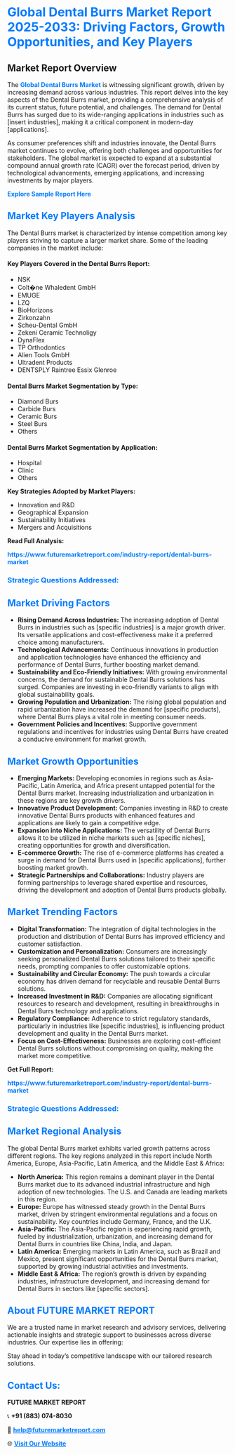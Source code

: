 <h1 style="color: #007BFF;">Global Dental Burrs Market Report 2025-2033: Driving Factors, Growth Opportunities, and Key Players</h1>

<section id="overview">
<h2>Market Report Overview</h2>
<p>The <a href="https://www.futuremarketreport.com/industry-report/dental-burrs-market" style="color: #007BFF; text-decoration: none;"><strong>Global Dental Burrs Market</strong></a> is witnessing significant growth, driven by increasing demand across various industries. This report delves into the key aspects of the Dental Burrs market, providing a comprehensive analysis of its current status, future potential, and challenges. The demand for Dental Burrs has surged due to its wide-ranging applications in industries such as [insert industries], making it a critical component in modern-day [applications].</p>
<p>As consumer preferences shift and industries innovate, the Dental Burrs market continues to evolve, offering both challenges and opportunities for stakeholders. The global market is expected to expand at a substantial compound annual growth rate (CAGR) over the forecast period, driven by technological advancements, emerging applications, and increasing investments by major players.</p>
</section>

<section id="overview">
<p><a href="https://www.futuremarketreport.com/request-sample/reportId=78547" style="color: #007BFF; text-decoration: none;"><strong>Explore Sample Report Here</strong></a></p>
</section>

<section id="key-players">
<h2 style="color: #007BFF;">Market Key Players Analysis</h2>
<p>The Dental Burrs market is characterized by intense competition among key players striving to capture a larger market share. Some of the leading companies in the market include:</p>
<h4>Key Players Covered in the Dental Burrs Report:</h4>
<ul><li>NSK</li><li>Colt�ne Whaledent GmbH</li><li>EMUGE</li><li>LZQ</li><li>BioHorizons</li><li>Zirkonzahn</li><li>Scheu-Dental GmbH</li><li>Zekeni Ceramic Technoligy</li><li>DynaFlex</li><li>TP Orthodontics</li><li>Alien Tools GmbH</li><li>Ultradent Products</li><li>DENTSPLY Raintree Essix Glenroe</li></ul>
<h4>Dental Burrs Market Segmentation by Type:</h4>
<ul><li>Diamond Burs</li><li>Carbide Burs</li><li>Ceramic Burs</li><li>Steel Burs</li><li>Others</li></ul>

<h4>Dental Burrs Market Segmentation by Application:</h4>
<ul><li>Hospital</li><li>Clinic</li><li>Others</li></ul>
<p><strong>Key Strategies Adopted by Market Players:</strong></p>
<ul>
<li>Innovation and R&D</li>
<li>Geographical Expansion</li>
<li>Sustainability Initiatives</li>
<li>Mergers and Acquisitions</li>
</ul>
</section>

<section>
<p><strong>Read Full Analysis: </strong></p><a href="https://www.futuremarketreport.com/industry-report/dental-burrs-market" style="color: #007BFF; text-decoration: none;"><strong>https://www.futuremarketreport.com/industry-report/dental-burrs-market</strong></a>
<h3 style="color: #007BFF;">Strategic Questions Addressed:</h3>
</section>

<section id="driving-factors">
<h2 style="color: #007BFF;">Market Driving Factors</h2>
<ul>
<li><strong>Rising Demand Across Industries:</strong> The increasing adoption of Dental Burrs in industries such as [specific industries] is a major growth driver. Its versatile applications and cost-effectiveness make it a preferred choice among manufacturers.</li>
<li><strong>Technological Advancements:</strong> Continuous innovations in production and application technologies have enhanced the efficiency and performance of Dental Burrs, further boosting market demand.</li>
<li><strong>Sustainability and Eco-Friendly Initiatives:</strong> With growing environmental concerns, the demand for sustainable Dental Burrs solutions has surged. Companies are investing in eco-friendly variants to align with global sustainability goals.</li>
<li><strong>Growing Population and Urbanization:</strong> The rising global population and rapid urbanization have increased the demand for [specific products], where Dental Burrs plays a vital role in meeting consumer needs.</li>
<li><strong>Government Policies and Incentives:</strong> Supportive government regulations and incentives for industries using Dental Burrs have created a conducive environment for market growth.</li>
</ul>
</section>

<section id="growth-opportunities">
<h2 style="color: #007BFF;">Market Growth Opportunities</h2>
<ul>
<li><strong>Emerging Markets:</strong> Developing economies in regions such as Asia-Pacific, Latin America, and Africa present untapped potential for the Dental Burrs market. Increasing industrialization and urbanization in these regions are key growth drivers.</li>
<li><strong>Innovative Product Development:</strong> Companies investing in R&D to create innovative Dental Burrs products with enhanced features and applications are likely to gain a competitive edge.</li>
<li><strong>Expansion into Niche Applications:</strong> The versatility of Dental Burrs allows it to be utilized in niche markets such as [specific niches], creating opportunities for growth and diversification.</li>
<li><strong>E-commerce Growth:</strong> The rise of e-commerce platforms has created a surge in demand for Dental Burrs used in [specific applications], further boosting market growth.</li>
<li><strong>Strategic Partnerships and Collaborations:</strong> Industry players are forming partnerships to leverage shared expertise and resources, driving the development and adoption of Dental Burrs products globally.</li>
</ul>
</section>

<section id="trending-factors">
<h2 style="color: #007BFF;">Market Trending Factors</h2>
<ul>
<li><strong>Digital Transformation:</strong> The integration of digital technologies in the production and distribution of Dental Burrs has improved efficiency and customer satisfaction.</li>
<li><strong>Customization and Personalization:</strong> Consumers are increasingly seeking personalized Dental Burrs solutions tailored to their specific needs, prompting companies to offer customizable options.</li>
<li><strong>Sustainability and Circular Economy:</strong> The push towards a circular economy has driven demand for recyclable and reusable Dental Burrs solutions.</li>
<li><strong>Increased Investment in R&D:</strong> Companies are allocating significant resources to research and development, resulting in breakthroughs in Dental Burrs technology and applications.</li>
<li><strong>Regulatory Compliance:</strong> Adherence to strict regulatory standards, particularly in industries like [specific industries], is influencing product development and quality in the Dental Burrs market.</li>
<li><strong>Focus on Cost-Effectiveness:</strong> Businesses are exploring cost-efficient Dental Burrs solutions without compromising on quality, making the market more competitive.</li>
</ul>
</section>

<section>
<p><strong>Get Full Report: </strong></p><a href="https://www.futuremarketreport.com/industry-report/dental-burrs-market" style="color: #007BFF; text-decoration: none;"><strong>https://www.futuremarketreport.com/industry-report/dental-burrs-market</strong></a>
<h3 style="color: #007BFF;">Strategic Questions Addressed:</h3>
</section>


<section id="regional-analysis">
<h2 style="color: #007BFF;">Market Regional Analysis</h2>
<p>The global Dental Burrs market exhibits varied growth patterns across different regions. The key regions analyzed in this report include North America, Europe, Asia-Pacific, Latin America, and the Middle East & Africa:</p>
<ul>
<li><strong>North America:</strong> This region remains a dominant player in the Dental Burrs market due to its advanced industrial infrastructure and high adoption of new technologies. The U.S. and Canada are leading markets in this region.</li>
<li><strong>Europe:</strong> Europe has witnessed steady growth in the Dental Burrs market, driven by stringent environmental regulations and a focus on sustainability. Key countries include Germany, France, and the U.K.</li>
<li><strong>Asia-Pacific:</strong> The Asia-Pacific region is experiencing rapid growth, fueled by industrialization, urbanization, and increasing demand for Dental Burrs in countries like China, India, and Japan.</li>
<li><strong>Latin America:</strong> Emerging markets in Latin America, such as Brazil and Mexico, present significant opportunities for the Dental Burrs market, supported by growing industrial activities and investments.</li>
<li><strong>Middle East & Africa:</strong> The region’s growth is driven by expanding industries, infrastructure development, and increasing demand for Dental Burrs in sectors like [specific sectors].</li>
</ul>
</section>

<footer>
<h2 style="color: #007BFF;">About FUTURE MARKET REPORT</h2>
<p>We are a trusted name in market research and advisory services, delivering actionable insights and strategic support to businesses across diverse industries. Our expertise lies in offering:</p>

<p>Stay ahead in today’s competitive landscape with our tailored research solutions.</p>

<h2 style="color: #007BFF;">Contact Us:</h2>
<p><strong>FUTURE MARKET REPORT</strong></p>
<p>📞 <strong>+91 (883) 074-8030</strong></p>
<p>📧 <strong><a href="mailto:help@futuremarketreport.com" style="color: #007BFF;">help@futuremarketreport.com</a></strong></p>
<p>🌐 <strong><a href="https://www.futuremarketreport.com/" style="color: #007BFF;">Visit Our Website</a></strong></p>
</footer>